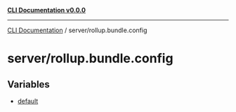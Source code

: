 [**CLI Documentation v0.0.0**](../../README.md)

***

[CLI Documentation](../../modules.md) / server/rollup.bundle.config

# server/rollup.bundle.config

## Variables

- [default](variables/default.md)
